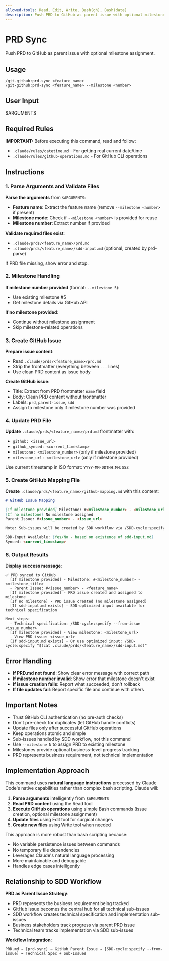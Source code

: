 ```yaml
---
allowed-tools: Read, Edit, Write, Bash(gh), Bash(date)
description: Push PRD to GitHub as parent issue with optional milestone assignment
---
```


# PRD Sync

Push PRD to GitHub as parent issue with optional milestone assignment.

## Usage

```
/git-github:prd-sync <feature_name>
/git-github:prd-sync <feature_name> --milestone <number>
```

## User Input

$ARGUMENTS

## Required Rules

**IMPORTANT:** Before executing this command, read and follow:

- `.claude/rules/datetime.md` - For getting real current date/time
- `.claude/rules/github-operations.md` - For GitHub CLI operations

## Instructions

### 1. Parse Arguments and Validate Files

**Parse the arguments** from `$ARGUMENTS`:

- **Feature name**: Extract the feature name (remove `--milestone <number>` if present)
- **Milestone mode**: Check if `--milestone <number>` is provided for reuse
- **Milestone number**: Extract number if provided

**Validate required files exist**:

- `.claude/prds/<feature_name>/prd.md`
- `.claude/prds/<feature_name>/sdd-input.md` (optional, created by prd-parse)

If PRD file missing, show error and stop.

### 2. Milestone Handling

**If milestone number provided** (format: `--milestone 5`):

- Use existing milestone #5
- Get milestone details via GitHub API

**If no milestone provided**:

- Continue without milestone assignment
- Skip milestone-related operations

### 3. Create GitHub Issue

**Prepare issue content**:

- Read `.claude/prds/<feature_name>/prd.md`
- Strip the frontmatter (everything between `---` lines)
- Use clean PRD content as issue body

**Create GitHub issue**:

- Title: Extract from PRD frontmatter `name` field
- Body: Clean PRD content without frontmatter
- Labels: `prd`, `parent-issue`, `sdd`
- Assign to milestone only if milestone number was provided

### 4. Update PRD File

**Update** `.claude/prds/<feature_name>/prd.md` frontmatter with:

- `github: <issue_url>`
- `github_synced: <current_timestamp>`
- `milestone: <milestone_number>` (only if milestone provided)
- `milestone_url: <milestone_url>` (only if milestone provided)

Use current timestamp in ISO format: `YYYY-MM-DDTHH:MM:SSZ`

### 5. Create GitHub Mapping File

**Create** `.claude/prds/<feature_name>/github-mapping.md` with this content:

```markdown
# GitHub Issue Mapping

[If milestone provided] Milestone: #<milestone_number> - <milestone_url>
[If no milestone] No milestone assigned
Parent Issue: #<issue_number> - <issue_url>

Note: Sub-issues will be created by SDD workflow via /SDD-cycle:specify --from-issue <issue_number>

SDD-Input Available: [Yes/No - based on existence of sdd-input.md]
Synced: <current_timestamp>
```

### 6. Output Results

**Display success message**:

```
✅ PRD synced to GitHub
  [If milestone provided] - Milestone: #<milestone_number> - <milestone_title>
  - Parent Issue: #<issue_number> - <feature_name>
  [If milestone provided] - PRD issue created and assigned to milestone
  [If no milestone] - PRD issue created (no milestone assigned)
  [If sdd-input.md exists] - SDD-optimized input available for technical specification

Next steps:
  - Technical specification: /SDD-cycle:specify --from-issue <issue_number>
  [If milestone provided] - View milestone: <milestone_url>
  - View PRD issue: <issue_url>
  [If sdd-input.md exists] - Or use optimized input: /SDD-cycle:specify "$(cat .claude/prds/<feature_name>/sdd-input.md)"
```

## Error Handling

- **If PRD.md not found**: Show clear error message with correct path
- **If milestone number invalid**: Show error that milestone doesn't exist
- **If issue creation fails**: Report what succeeded, don't rollback
- **If file updates fail**: Report specific file and continue with others

## Important Notes

- Trust GitHub CLI authentication (no pre-auth checks)
- Don't pre-check for duplicates (let GitHub handle conflicts)
- Update files only after successful GitHub operations
- Keep operations atomic and simple
- Sub-issues handled by SDD workflow, not this command
- Use `--milestone N` to assign PRD to existing milestone
- Milestones provide optional business-level progress tracking
- PRD represents business requirement, not technical implementation

## Implementation Approach

This command uses **natural language instructions** processed by Claude Code's native capabilities rather than complex bash scripting. Claude will:

1. **Parse arguments** intelligently from `$ARGUMENTS`
2. **Read PRD content** using the Read tool
3. **Execute GitHub operations** using simple Bash commands (issue creation, optional milestone assignment)
4. **Update files** using Edit tool for surgical changes
5. **Create new files** using Write tool when needed

This approach is more robust than bash scripting because:

- No variable persistence issues between commands
- No temporary file dependencies
- Leverages Claude's natural language processing
- More maintainable and debuggable
- Handles edge cases intelligently

## Relationship to SDD Workflow

**PRD as Parent Issue Strategy**:

- PRD represents the business requirement being tracked
- GitHub issue becomes the central hub for all technical sub-issues
- SDD workflow creates technical specification and implementation sub-issues
- Business stakeholders track progress via parent PRD issue
- Technical team tracks implementation via SDD sub-issues

**Workflow Integration**:

```
PRD.md → [prd-sync] → GitHub Parent Issue → [SDD-cycle:specify --from-issue] → Technical Spec + Sub-Issues
```
